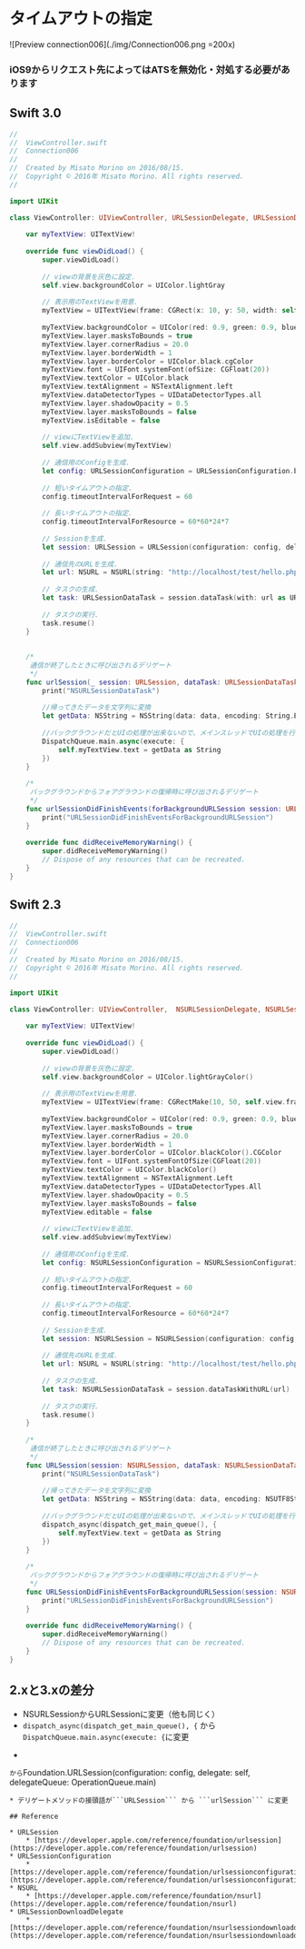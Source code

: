 # タイムアウトの指定

![Preview connection006](./img/Connection006.png =200x)

### iOS9からリクエスト先によってはATSを無効化・対処する必要があります

## Swift 3.0

```swift
//
//  ViewController.swift
//  Connection006
//
//  Created by Misato Morino on 2016/08/15.
//  Copyright © 2016年 Misato Morino. All rights reserved.
//

import UIKit

class ViewController: UIViewController, URLSessionDelegate, URLSessionDataDelegate{
    
    var myTextView: UITextView!
    
    override func viewDidLoad() {
        super.viewDidLoad()
        
        // viewの背景を灰色に設定.
        self.view.backgroundColor = UIColor.lightGray
        
        // 表示用のTextViewを用意.
        myTextView = UITextView(frame: CGRect(x: 10, y: 50, width: self.view.frame.width - 20, height: 500))
        
        myTextView.backgroundColor = UIColor(red: 0.9, green: 0.9, blue: 1, alpha: 1.0)
        myTextView.layer.masksToBounds = true
        myTextView.layer.cornerRadius = 20.0
        myTextView.layer.borderWidth = 1
        myTextView.layer.borderColor = UIColor.black.cgColor
        myTextView.font = UIFont.systemFont(ofSize: CGFloat(20))
        myTextView.textColor = UIColor.black
        myTextView.textAlignment = NSTextAlignment.left
        myTextView.dataDetectorTypes = UIDataDetectorTypes.all
        myTextView.layer.shadowOpacity = 0.5
        myTextView.layer.masksToBounds = false
        myTextView.isEditable = false
        
        // viewにTextViewを追加.
        self.view.addSubview(myTextView)
        
        // 通信用のConfigを生成.
        let config: URLSessionConfiguration = URLSessionConfiguration.background(withIdentifier: "backgroundTask")
        
        // 短いタイムアウトの指定.
        config.timeoutIntervalForRequest = 60
        
        // 長いタイムアウトの指定.
        config.timeoutIntervalForResource = 60*60*24*7
        
        // Sessionを生成.
        let session: URLSession = URLSession(configuration: config, delegate: self, delegateQueue: nil)
        
        // 通信先のURLを生成.
        let url: NSURL = NSURL(string: "http://localhost/test/hello.php")!
        
        // タスクの生成.
        let task: URLSessionDataTask = session.dataTask(with: url as URL)
        
        // タスクの実行.
        task.resume()
    }
    
    
    /*
     通信が終了したときに呼び出されるデリゲート
     */
    func urlSession(_ session: URLSession, dataTask: URLSessionDataTask, didReceive data: Data) {
        print("NSURLSessionDataTask")
        
        //帰ってきたデータを文字列に変換
        let getData: NSString = NSString(data: data, encoding: String.Encoding.utf8.rawValue)!
        
        //バックグラウンドだとUIの処理が出来ないので、メインスレッドでUIの処理を行わせる
        DispatchQueue.main.async(execute: {
            self.myTextView.text = getData as String
        })
    }
    
    /*
     バックグラウンドからフォアグラウンドの復帰時に呼び出されるデリゲート
     */
    func urlSessionDidFinishEvents(forBackgroundURLSession session: URLSession) {
        print("URLSessionDidFinishEventsForBackgroundURLSession")
    }
    
    override func didReceiveMemoryWarning() {
        super.didReceiveMemoryWarning()
        // Dispose of any resources that can be recreated.
    }
}
```

## Swift 2.3

```swift
//
//  ViewController.swift
//  Connection006
//
//  Created by Misato Morino on 2016/08/15.
//  Copyright © 2016年 Misato Morino. All rights reserved.
//

import UIKit

class ViewController: UIViewController,  NSURLSessionDelegate, NSURLSessionDataDelegate{
    
    var myTextView: UITextView!
    
    override func viewDidLoad() {
        super.viewDidLoad()
        
        // viewの背景を灰色に設定.
        self.view.backgroundColor = UIColor.lightGrayColor()
        
        // 表示用のTextViewを用意.
        myTextView = UITextView(frame: CGRectMake(10, 50, self.view.frame.width - 20, 500))
        
        myTextView.backgroundColor = UIColor(red: 0.9, green: 0.9, blue: 1, alpha: 1.0)
        myTextView.layer.masksToBounds = true
        myTextView.layer.cornerRadius = 20.0
        myTextView.layer.borderWidth = 1
        myTextView.layer.borderColor = UIColor.blackColor().CGColor
        myTextView.font = UIFont.systemFontOfSize(CGFloat(20))
        myTextView.textColor = UIColor.blackColor()
        myTextView.textAlignment = NSTextAlignment.Left
        myTextView.dataDetectorTypes = UIDataDetectorTypes.All
        myTextView.layer.shadowOpacity = 0.5
        myTextView.layer.masksToBounds = false
        myTextView.editable = false
        
        // viewにTextViewを追加.
        self.view.addSubview(myTextView)
        
        // 通信用のConfigを生成.
        let config: NSURLSessionConfiguration = NSURLSessionConfiguration.backgroundSessionConfigurationWithIdentifier("backgroundTask")
        
        // 短いタイムアウトの指定.
        config.timeoutIntervalForRequest = 60
        
        // 長いタイムアウトの指定.
        config.timeoutIntervalForResource = 60*60*24*7
        
        // Sessionを生成.
        let session: NSURLSession = NSURLSession(configuration: config, delegate: self, delegateQueue: nil)
        
        // 通信先のURLを生成.
        let url: NSURL = NSURL(string: "http://localhost/test/hello.php")!
        
        // タスクの生成.
        let task: NSURLSessionDataTask = session.dataTaskWithURL(url)
        
        // タスクの実行.
        task.resume()
    }
    
    /*
     通信が終了したときに呼び出されるデリゲート
     */
    func URLSession(session: NSURLSession, dataTask: NSURLSessionDataTask, didReceiveData data: NSData) {
        print("NSURLSessionDataTask")
        
        //帰ってきたデータを文字列に変換
        let getData: NSString = NSString(data: data, encoding: NSUTF8StringEncoding)!
        
        //バックグラウンドだとUIの処理が出来ないので、メインスレッドでUIの処理を行わせる
        dispatch_async(dispatch_get_main_queue(), {
            self.myTextView.text = getData as String
        })
    }
    
    /*
     バックグラウンドからフォアグラウンドの復帰時に呼び出されるデリゲート
     */
    func URLSessionDidFinishEventsForBackgroundURLSession(session: NSURLSession) {
        print("URLSessionDidFinishEventsForBackgroundURLSession")
    }
    
    override func didReceiveMemoryWarning() {
        super.didReceiveMemoryWarning()
        // Dispose of any resources that can be recreated.
    }
} 
```

## 2.xと3.xの差分

* NSURLSessionからURLSessionに変更（他も同じく）
* ```dispatch_async(dispatch_get_main_queue(), {``` から```DispatchQueue.main.async(execute: {```に変更
* ```NSURLSession(configuration: config, delegate: self, delegateQueue: NSOperationQueue.mainQueue())
``` から ```Foundation.URLSession(configuration: config, delegate: self, delegateQueue: OperationQueue.main)
```に変更
* デリゲートメソッドの接頭語が```URLSession``` から ```urlSession``` に変更

## Reference

* URLSession
	* [https://developer.apple.com/reference/foundation/urlsession](https://developer.apple.com/reference/foundation/urlsession)
* URLSessionConfiguration
    * [https://developer.apple.com/reference/foundation/urlsessionconfiguration](https://developer.apple.com/reference/foundation/urlsessionconfiguration)
* NSURL
    * [https://developer.apple.com/reference/foundation/nsurl](https://developer.apple.com/reference/foundation/nsurl)
* URLSessionDownloadDelegate
    * [https://developer.apple.com/reference/foundation/nsurlsessiondownloaddelegate](https://developer.apple.com/reference/foundation/nsurlsessiondownloaddelegate)
